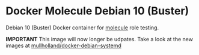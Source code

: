 # Docker Molecule Debian 10 (Buster)

Debian 10 (Buster) Docker container for [molecule](https://molecule.readthedocs.io/en/latest/) role testing.

**IMPORTANT** This image will now longer be udpates. Take a look at the new images at [mullholland/docker-debian-systemd](https://github.com/mullholland/docker-debian-systemd)